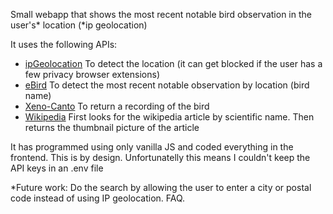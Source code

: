 Small webapp that shows the most recent notable bird observation in the user's* location (*ip geolocation) 

It uses the following APIs:
- [ipGeolocation](https://ipgeolocation.io/) To detect the location (it can get blocked if the user has a few privacy browser extensions)
- [eBird](https://documenter.getpostman.com/view/664302/S1ENwy59) To detect the most recent notable observation by location (bird name)
- [Xeno-Canto](https://xeno-canto.org/article/153) To return a recording of the bird
- [Wikipedia](https://www.mediawiki.org/wiki/API:Main_page) First looks for the wikipedia article by scientific name. Then returns the thumbnail picture of the article
  
It has programmed using only vanilla JS and coded everything in the frontend. This is by design. Unfortunatelly this means I couldn't keep the API keys in an .env file

*Future work: Do the search by allowing the user to enter a city or postal code instead of using IP geolocation. FAQ.


